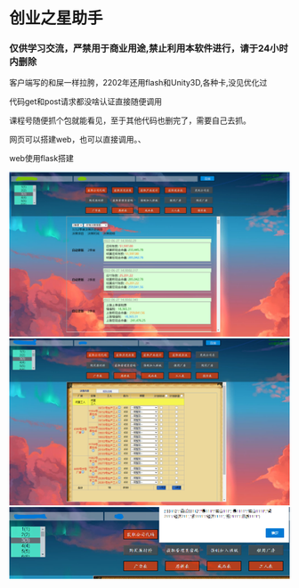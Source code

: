 # 创业之星助手

### 仅供学习交流，严禁用于商业用途,禁止利用本软件进行，请于24小时内删除

客户端写的和屎一样拉胯，2202年还用flash和Unity3D,各种卡,没见优化过

代码get和post请求都没啥认证直接随便调用

课程号随便抓个包就能看见，至于其他代码也删完了，需要自己去抓。

网页可以搭建web，也可以直接调用。、

web使用flask搭建


<img src="imgs/1.png">
<img src="imgs/2.png">
<img src="imgs/3.png">

